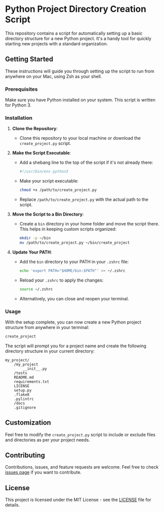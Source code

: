 
# Python Project Directory Creation Script

This repository contains a script for automatically setting up a basic directory structure for a new Python project. It's a handy tool for quickly starting new projects with a standard organization.

## Getting Started

These instructions will guide you through setting up the script to run from anywhere on your Mac, using Zsh as your shell.

### Prerequisites

Make sure you have Python installed on your system. This script is written for Python 3.

### Installation

1. **Clone the Repository**:
   - Clone this repository to your local machine or download the `create_project.py` script.

2. **Make the Script Executable**:
   - Add a shebang line to the top of the script if it's not already there:
     ```python
     #!/usr/bin/env python3
     ```
   - Make your script executable:
     ```bash
     chmod +x /path/to/create_project.py
     ```
   - Replace `/path/to/create_project.py` with the actual path to the script.

3. **Move the Script to a Bin Directory**:
   - Create a `bin` directory in your home folder and move the script there. This helps in keeping custom scripts organized:
     ```bash
     mkdir -p ~/bin
     mv /path/to/create_project.py ~/bin/create_project
     ```

4. **Update Your PATH**:
   - Add the `bin` directory to your PATH in your `.zshrc` file:
     ```bash
     echo 'export PATH="$HOME/bin:$PATH"' >> ~/.zshrc
     ```
   - Reload your `.zshrc` to apply the changes:
     ```bash
     source ~/.zshrc
     ```
   - Alternatively, you can close and reopen your terminal.

### Usage

With the setup complete, you can now create a new Python project structure from anywhere in your terminal:

```bash
create_project
```

The script will prompt you for a project name and create the following directory structure in your current directory:

```
my_project/
    /my_project
        __init__.py
    /tests
    README.md
    requirements.txt
    LICENSE
    setup.py
    .flake8
    .pylintrc
    /docs
    .gitignore
```

## Customization

Feel free to modify the `create_project.py` script to include or exclude files and directories as per your project needs.

## Contributing

Contributions, issues, and feature requests are welcome. Feel free to check [issues page](link-to-the-issues-page-of-your-repo) if you want to contribute.

## License

This project is licensed under the MIT License - see the [LICENSE](LICENSE) file for details.

